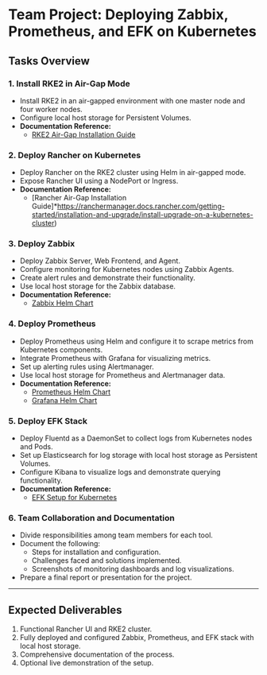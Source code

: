 # Team Project: Deploying Zabbix, Prometheus, and EFK on Kubernetes

## Tasks Overview

### 1. Install RKE2 in Air-Gap Mode
- Install RKE2 in an air-gapped environment with one master node and four worker nodes.
- Configure local host storage for Persistent Volumes.
- **Documentation Reference:**
  - [RKE2 Air-Gap Installation Guide](https://docs.rke2.io/install/airgap/)

### 2. Deploy Rancher on Kubernetes
- Deploy Rancher on the RKE2 cluster using Helm in air-gapped mode.
- Expose Rancher UI using a NodePort or Ingress.
- **Documentation Reference:**
  - [Rancher Air-Gap Installation Guide]*https://ranchermanager.docs.rancher.com/getting-started/installation-and-upgrade/install-upgrade-on-a-kubernetes-cluster)

### 3. Deploy Zabbix
- Deploy Zabbix Server, Web Frontend, and Agent.
- Configure monitoring for Kubernetes nodes using Zabbix Agents.
- Create alert rules and demonstrate their functionality.
- Use local host storage for the Zabbix database.
- **Documentation Reference:**
  - [Zabbix Helm Chart](https://github.com/zabbix-community/helm-charts)

### 4. Deploy Prometheus
- Deploy Prometheus using Helm and configure it to scrape metrics from Kubernetes components.
- Integrate Prometheus with Grafana for visualizing metrics.
- Set up alerting rules using Alertmanager.
- Use local host storage for Prometheus and Alertmanager data.
- **Documentation Reference:**
  - [Prometheus Helm Chart](https://github.com/prometheus-community/helm-charts)
  - [Grafana Helm Chart](https://github.com/grafana/helm-charts)

### 5. Deploy EFK Stack
- Deploy Fluentd as a DaemonSet to collect logs from Kubernetes nodes and Pods.
- Set up Elasticsearch for log storage with local host storage as Persistent Volumes.
- Configure Kibana to visualize logs and demonstrate querying functionality.
- **Documentation Reference:**
  - [EFK Setup for Kubernetes](https://kubernetes.io/docs/tasks/debug/debug-cluster/logging-elasticsearch-kibana/)

### 6. Team Collaboration and Documentation
- Divide responsibilities among team members for each tool.
- Document the following:
  - Steps for installation and configuration.
  - Challenges faced and solutions implemented.
  - Screenshots of monitoring dashboards and log visualizations.
- Prepare a final report or presentation for the project.

---

## Expected Deliverables
1. Functional Rancher UI and RKE2 cluster.
2. Fully deployed and configured Zabbix, Prometheus, and EFK stack with local host storage.
3. Comprehensive documentation of the process.
4. Optional live demonstration of the setup.

